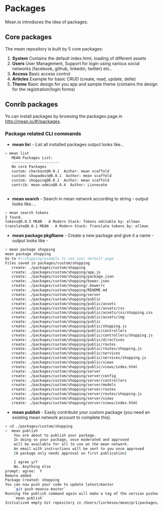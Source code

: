# Packages

Mean.io introduces the idea of packages.

## Core packages

The mean repository is built by 5 core packages:
1. **System**
    Contains the default index.html, loading of different assets
2. **Users**
    User Management, Support for login using various social networks (facebook, github, linkedin, twitter) etc..
3. **Access**
    Basic access control
4. **Articles**
    Example for basic CRUD (create, read, update, delte)
5. **Theme**
    Basic design for you app and sample theme (contains the design for the registration/login forms)

## Conrib packages

Yo can install packages by browsing the packages page in http://mean.io/#!/packages.
### Package related CLI commands
* **mean lis**t - List all installed packages output looks like...
 
```bash
> mean list
   MEAN Packages List:
   ----------------------
   No core Packages
   custom: checkout@0.0.1  Author: mean scaffold
   custom: shopadmin@0.0.1  Author: mean scaffold
   custom: shopping@0.0.1  Author: mean scaffold
   contrib: mean-admin@0.0.4  Author: Linnovate
 
```
* **mean search** - Search in mean network according to string - output looks like....

```bash
> mean search tokens
2 found.
tokens@0.0.5 MEAN - A Modern Stack: Tokens editable by: ellman
translate@0.0.1 MEAN - A Modern Stack: Translate tokens by: ellman
```
* **mean package pkgName** - Create a new package and give it a name - output looks like - 

```bash
> mean package shopping
mean package shopping
Go to #!/shopping/example to see your default page
Files saved in packages/custom/shopping
   create: ./packages/custom/shopping
   create: ./packages/custom/shopping/app.js
   create: ./packages/custom/shopping/package.json
   create: ./packages/custom/shopping/bower.json
   create: ./packages/custom/shopping/.bowerrc
   create: ./packages/custom/shopping/README.md
   create: ./packages/custom/shopping/server
   create: ./packages/custom/shopping/public
   create: ./packages/custom/shopping/public/assets
   create: ./packages/custom/shopping/public/assets/css
   create: ./packages/custom/shopping/public/assets/css/shopping.css
   create: ./packages/custom/shopping/public/assets/img
   create: ./packages/custom/shopping/public
   create: ./packages/custom/shopping/public/shopping.js
   create: ./packages/custom/shopping/public/controllers
   create: ./packages/custom/shopping/public/controllers/shopping.js
   create: ./packages/custom/shopping/public/directives
   create: ./packages/custom/shopping/public/routes
   create: ./packages/custom/shopping/public/routes/shopping.js
   create: ./packages/custom/shopping/public/services
   create: ./packages/custom/shopping/public/services/shopping.js
   create: ./packages/custom/shopping/public/views
   create: ./packages/custom/shopping/public/views/index.html
   create: ./packages/custom/shopping/server
   create: ./packages/custom/shopping/server/config
   create: ./packages/custom/shopping/server/controllers
   create: ./packages/custom/shopping/server/models
   create: ./packages/custom/shopping/server/routes
   create: ./packages/custom/shopping/server/routes/shopping.js
   create: ./packages/custom/shopping/server/views
   create: ./packages/custom/shopping/server/views/index.html
```
* **mean publish** - Easily contribute your custom package (you need an existing mean network account to complete this).

```bash
> cd ./packages/custom/shopping
>  mean publish
    You are about to publish your package.
    In doing so your package, once moderated and approved
    will be available for all to use on the mean network.
    An email with instructions will be sent to you once approved
    (A package only needs approval on first publication)

    I agree y/Y
    No. Anything else
prompt: agree:  Y
Remote added
Package Created: shopping
You can now push your code to update latest/master 
    `git push meanio master`
Running the publish command again will make a tag of the version pushed 
    `mean publish`
Initialized empty Git repository in /Users/liorkesos/mean/pr1/packages/custom/shopping/.git/
```


